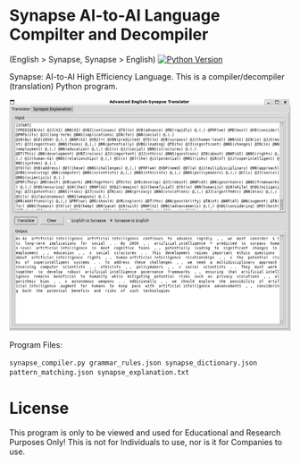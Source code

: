 # Synapse AI-to-AI Language Compilter and Decompiler 
(English > Synapse, Synapse > English)
[![Python Version](https://img.shields.io/badge/python-3.10%2B-blue)](https://www.python.org/downloads/)

Synapse: AI-to-AI High Efficiency Language. This is a compiler/decompiler (translation) Python program.

<img src="https://github.com/alby13/synapse-language-compiler/blob/main/screenshot-of-program.png">


Program Files:

<code>synapse_compiler.py
grammar_rules.json
synapse_dictionary.json
pattern_matching.json
synapse_explanation.txt</code>

# License
This program is only to be viewed and used for Educational and Research Purposes Only! This is not for Individuals to use, nor is it for Companies to use.
